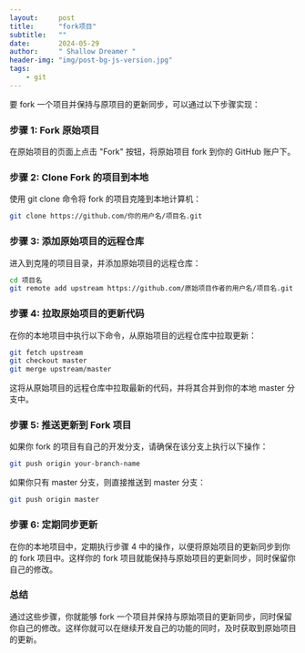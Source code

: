 ```yaml
---
layout:     post
title:      "fork项目"
subtitle:   ""
date:       2024-05-29
author:     " Shallow Dreamer "
header-img: "img/post-bg-js-version.jpg"
tags:
    - git
---
```


要 fork 一个项目并保持与原项目的更新同步，可以通过以下步骤实现：

### 步骤 1: Fork 原始项目

在原始项目的页面上点击 "Fork" 按钮，将原始项目 fork 到你的 GitHub 账户下。

### 步骤 2: Clone Fork 的项目到本地

使用 git clone 命令将 fork 的项目克隆到本地计算机：

```bash
git clone https://github.com/你的用户名/项目名.git
```

### 步骤 3: 添加原始项目的远程仓库

进入到克隆的项目目录，并添加原始项目的远程仓库：

```bash
cd 项目名
git remote add upstream https://github.com/原始项目作者的用户名/项目名.git
```

### 步骤 4: 拉取原始项目的更新代码

在你的本地项目中执行以下命令，从原始项目的远程仓库中拉取更新：

```bash
git fetch upstream
git checkout master
git merge upstream/master
```

这将从原始项目的远程仓库中拉取最新的代码，并将其合并到你的本地 master 分支中。

### 步骤 5: 推送更新到 Fork 项目

如果你 fork 的项目有自己的开发分支，请确保在该分支上执行以下操作：

```bash
git push origin your-branch-name
```

如果你只有 master 分支，则直接推送到 master 分支：

```bash
git push origin master
```

### 步骤 6: 定期同步更新

在你的本地项目中，定期执行步骤 4 中的操作，以便将原始项目的更新同步到你的 fork 项目中。这样你的 fork 项目就能保持与原始项目的更新同步，同时保留你自己的修改。

### 总结

通过这些步骤，你就能够 fork 一个项目并保持与原始项目的更新同步，同时保留你自己的修改。这样你就可以在继续开发自己的功能的同时，及时获取到原始项目的更新。
